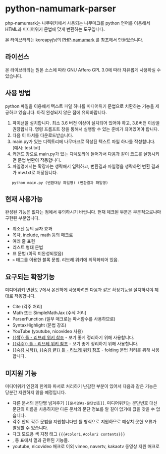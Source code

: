 # python-namumark-parser
php-namumark는 나무위키에서 사용되는 나무마크를 python 언어를 이용해서 HTML과 미디어위키 문법에 맞게 변환하는 도구입니다.

본 라이브러리는 koreapyj님의 [PHP-namumark](https://github.com/koreapyj/php-namumark) 를 참조해서 만들었습니다. 

## 라이선스
본 라이브러리는 원본 소스에 따라 GNU Affero GPL 3.0에 따라 자유롭게 사용하실 수 있습니다. 

## 사용 방법
python 파일을 이용해서 텍스트 파일 하나를 미디어위키 문법으로 치환하는 기능을 제공하고 있습니다. 아직 완성되지 않은 점에 유의바랍니다.

1. 파이선을 설치합니다. 최소 3.6 버전 이상이 설치되어 있어야 하고, 3.8버전 이상을 권장합니다. 명령 프롬프트 창을 통해서 실행할 수 있는 준비가 되어있어야 합니다.
1. 다음 이 파서를 다운로드받습니다. 
1. main.py가 있는 디렉토리에 나무마크로 작성된 텍스트 파일 하나를 작성합니다. (예시: test.txt)
1. 커맨드 창으로 main.py가 있는 디렉토리에 들어가서 다음과 같이 코드를 실행시키면 문법 변환이 작동합니다.
1. 파일명에서는 확장자는 생략해서 입력하고, 변환결과 파일명을 생략하면 변환 결과가 mw.txt로 저장됩니다.
```
   python main.py (변환대상 파일명) (변환결과 파일명)
```

## 현재 사용가능
완성된 기능은 없다는 점에서 유의하시기 바랍니다. 현재 체크된 부분은 부분적으로나마 구현된 부분입니다.

* 취소선 등의 글자 효과
* 목차, include, math 등의 매크로
* 여러 줄 표현
* 리스트 형태 문법
* 표 문법 (아직 미완성되었음)
* `>` 태그를 이용한 블록 문법. 리브레 위키에 최적화되어 있음. 


## 요구되는 확장기능

미디어위키 변환도구에서 온전하게 사용하려면 다음과 같은 확장기능을 설치하셔야 제대로 작동합니다.
* Cite (각주 처리)
* Math 또는 SimpleMathJax (수식 처리)
* ParserFunction (일부 매크로는 파서함수를 사용하므로)
* SyntaxHighlight (문법 강조)
* YouTube (youtube, nicovideo 사용) 
* [{{색}} 틀 - 리브레 위키 참조](https://librewiki.net/wiki/틀:색) - 
  보기 좋게 정리하기 위해 사용합니다.
* [{{각주}} 틀 - 리브레 위키 참조](https://librewiki.net/wiki/틀:각주) - 
  보기 좋게 정리하기 위해 사용합니다.
* [{{숨김 시작}}, {{숨김 끝}} 틀 - 리브레 위키 참조](https://librewiki.net/wiki/틀:숨김_시작) - 
  folding 문법 처리를 위해 사용합니다.

## 미지원 기능
미디어위키 엔진의 한계와 파서로 처리하기 난감한 부분이 있어서 다음과 같은 기능은 당분간 지원하지 않을 예정입니다.
* 다른 문서의 문단명 넘겨주기 `[[문서명#s-문단번호]]`. 미디어위키는 문단번호 대신 문단의 이름을 사용하지만 
  다른 문서의 문단 정보를 알 길이 없기에 값을 찾을 수 없습니다.
* 각주 안의 각주 문법을 지원합니다만 틀 형식으로 지원하므로 예상치 못한 오류가 발생할 수 있습니다.
* 다크 모드용 색 지정 태그 `{{{#color1,#color2 contents}}}`
* <colcolor>, <colbgcolor> 등 표에서 열과 관련된 기능들. 
* youtube, nicovideo 매크로 이외 vimeo, navertv, kakaotv 동영상 지원 매크로